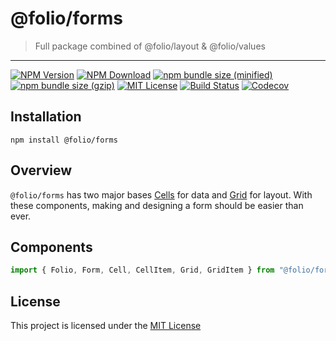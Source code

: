 # @folio/forms

> Full package combined of @folio/layout & @folio/values

<hr />

<!-- prettier-ignore-start -->
[![NPM Version](https://img.shields.io/npm/v/@folio/forms.svg)](https://www.npmjs.com/package/@folio/forms)
[![NPM Download](https://img.shields.io/npm/dt/@folio/forms.svg)](https://www.npmjs.com/package/@folio/forms)
[![npm bundle size (minified)](https://img.shields.io/bundlephobia/min/react.svg)](https://www.npmjs.com/package/@folio/forms)
[![npm bundle size (gzip)](https://img.shields.io/bundlephobia/minzip/react.svg)](https://www.npmjs.com/package/@folio/forms)
[![MIT License](https://img.shields.io/github/license/mashape/apistatus.svg)](https://github.com/jalal246/folio/blob/master/LICENSE)
[![Build Status](https://travis-ci.org/jalal246/folio.svg?branch=master)](https://travis-ci.org/jalal246/folio)
[![Codecov](https://img.shields.io/codecov/c/github/jalal246/folio.svg)](https://codecov.io/gh/jalal246/folio)
<!-- prettier-ignore-end -->

## Installation

```
npm install @folio/forms
```

## Overview

`@folio/forms` has two major bases [Cells](https://github.com/jalal246/folio/tree/master/packages/folio-values) for data and [Grid](https://github.com/jalal246/folio/tree/master/packages/folio-layout) for layout. With these components, making and designing a form should be easier than ever.

## Components

```js
import { Folio, Form, Cell, CellItem, Grid, GridItem } from "@folio/forms";
```

## License

This project is licensed under the [MIT License](https://github.com/jalal246/folio/blob/master/LICENSE)
